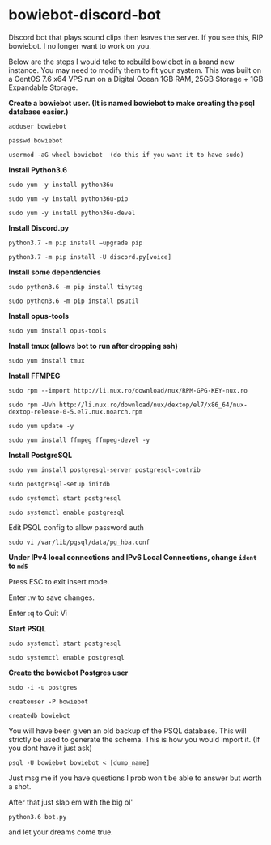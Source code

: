 # bowiebot-discord-bot
Discord bot that plays sound clips then leaves the server. If you see this, RIP bowiebot. I no longer want to work on you.

Below are the steps I would take to rebuild bowiebot in a brand new instance. You may need to modify them to fit your system. This was built on a CentOS 7.6 x64 VPS run on a Digital Ocean 1GB RAM, 25GB Storage + 1GB Expandable Storage.

**Create a bowiebot user. (It is named bowiebot to make creating the psql database easier.)**

`adduser bowiebot`

`passwd bowiebot`

`usermod -aG wheel bowiebot  (do this if you want it to have sudo)`

**Install Python3.6**

`sudo yum -y install python36u`

`sudo yum -y install python36u-pip`

`sudo yum -y install python36u-devel`

**Install Discord.py**

`python3.7 -m pip install –upgrade pip`

`python3.7 -m pip install -U discord.py[voice]`

**Install some dependencies**

`sudo python3.6 -m pip install tinytag`

`sudo python3.6 -m pip install psutil`

**Install opus-tools**

`sudo yum install opus-tools`

**Install tmux (allows bot to run after dropping ssh)**

`sudo yum install tmux`

**Install FFMPEG**

`sudo rpm --import http://li.nux.ro/download/nux/RPM-GPG-KEY-nux.ro`

`sudo rpm -Uvh http://li.nux.ro/download/nux/dextop/el7/x86_64/nux-dextop-release-0-5.el7.nux.noarch.rpm`

`sudo yum update -y`

`sudo yum install ffmpeg ffmpeg-devel -y`

**Install PostgreSQL**


`sudo yum install postgresql-server postgresql-contrib`

`sudo postgresql-setup initdb`

`sudo systemctl start postgresql`

`sudo systemctl enable postgresql`

Edit PSQL config to allow password auth

`sudo vi /var/lib/pgsql/data/pg_hba.conf`

**Under IPv4 local connections and IPv6 Local Connections, change `ident` to `md5`**

Press ESC to exit insert mode.

Enter :w to save changes.

Enter :q to Quit Vi

**Start PSQL**

`sudo systemctl start postgresql`

`sudo systemctl enable postgresql`


**Create the bowiebot Postgres user**

`sudo -i -u postgres`

`createuser -P bowiebot`

`createdb bowiebot`

You will have been given an old backup of the PSQL database. This will strictly be used to generate the schema. This is how you would import it. (If you dont have it just ask)

`psql -U bowiebot bowiebot < [dump_name]`

Just msg me if you have questions I prob won't be able to answer but worth a shot.



After that just slap em with the big ol'

`python3.6 bot.py`

and let your dreams come true.









